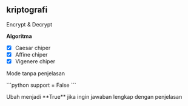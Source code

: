 ## kriptografi

<p>Encrypt & Decrypt</p>

**Algoritma**

- [x] Caesar chiper
- [x] Affine chiper
- [x] Vigenere chiper

<p>Mode tanpa penjelasan</p>
```python
support = False
```
<p>Ubah menjadi **True** jika ingin jawaban lengkap dengan penjelasan</p>
